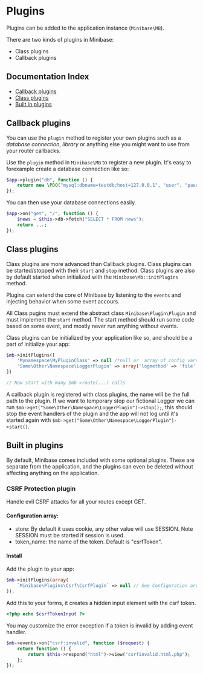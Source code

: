 # Plugins

Plugins can be added to the application instance (`Minibase\MB`). 

There are two kinds of plugins in Minibase:

- Class plugins
- Callback plugins



## Documentation Index

* [Callback plugins](#callback-plugins)
* [Class plugins](#class-plugins)
* [Built in plugins](#built-in-plugins)



## Callback plugins

You can use the `plugin` method to register your own plugins such as a *database connection*, *library* or anything else you might want to use from your router callbacks.

Use the `plugin` method in `Minibase\MB` to register a new plugin. It's easy to forexample create a database connection like so:


```php
$app->plugin("db", function () {
	return new \PDO("mysql:dbname=testdb;host=127.0.0.1", "user", "password");
});
```

You can then use your database connections easily. 


```php
$app->on("get", "/", function () {
	$news = $this->db->fetch("SELECT * FROM news");
	return ...;
});
```

## Class plugins

Class plugins are more advanced than Callback plugins. Class plugins can be started/stopped with their `start` and `stop` method. Class plugins are also by default started when initialized with the `Minibase\Mb::initPlugins` method.

Plugins can extend the core of Minibase by listening to the `events` and injecting behavior when some event accours.

All Class pugins must extend the abstract class `Minibase\Plugin\Plugin` and must implement the `start` method. The start method should run some code based on some event, and mostly never run anything without events. 


Class plugins can be initialized by your application like so, and should be a part of initialize your app:

```php
$mb->initPlugins([
	'Mynamespace\MyPluginClass' => null /*null or  array of config vars for this plugin */,
	'Some\Other\Namespace\LoggerPlugin' => array('logmethod' => 'file', 'dir' => __DIR__ . '/logs'),
])

// Now start with many $mb->route(...) calls 
```

A callback plugin is registered with class plugins, the name will be the full path to the plugin. If we want to temporary stop our fictional Logger we can run `$mb->get("Some\Other\Namespace\LoggerPlugin")->stop();`, this should stop the event handlers of the plugin and the app will not log until it's started again with `$mb->get("Some\Other\Namespace\LoggerPlugin")->start()`.



## Built in plugins

By default, Minibase comes included with some optional plugins. These are separate from the application, and the plugins can even be deleted without affecting anything on the application.


### CSRF Protection plugin

Handle evil CSRF attacks for all your routes except GET.


#### Configuration array:

- store: By default it uses cookie, any other value will use SESSION. Note SESSION must be started if session is used.
- token_name: the name of the token. Default is "csrfToken".

#### Install

Add the plugin to your app:

```php
$mb->initPlugins(array(
	`Minibase\Plugins\Csrf\CsrfPlugin` => null // See Configuration array for customizable configs.
));
```

Add this to your forms, it creates a hidden input element with the csrf token.

```php
<?php echo $csrfTokenInput ?>
```

You may customize the error exception if a token is invalid by adding event handler.


```php
$mb->events->on("csrf:invalid", function ($request) {
	return function () {
		return $this->respond("html")->view("csrfinvalid.html.php");
	};
});
```


